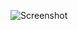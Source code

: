 ![Screenshot](https://raw.githubusercontent.com/Cryakl/Ultimate-RAT-Collection/refs/heads/main/Jumper/Jumper%20Trojan%203.7/Screenshot.png)

